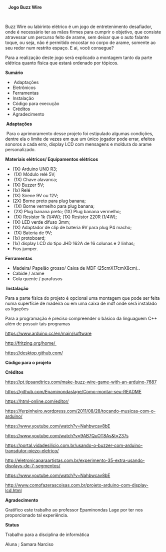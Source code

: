 <p><strong>&nbsp;&nbsp; Jogo Buzz Wire&nbsp;</strong></p>
<p>&nbsp;</p>
<p>Buzz Wire ou labirinto el&eacute;trico &eacute; um jogo de entretenimento desafiador, onde &eacute; necess&aacute;rio ter as m&atilde;os firmes para cumprir o objetivo, que consiste atravessar um percurso feito de arame, sem deixar que o auto falante toque, ou seja, n&atilde;o &eacute; permitido encostar no corpo de arame, somente ao seu redor num restrito espa&ccedil;o. E ai, voc&ecirc; consegue?</p>
<p>Para a realiza&ccedil;&atilde;o deste jogo ser&aacute; explicado a montagem tanto da parte el&eacute;trica quanto f&iacute;sica que estar&aacute; ordenado por t&oacute;picos.</p>
<p><strong>Sum&aacute;rio&nbsp;</strong></p>
<ul>
<li style="font-weight: 400;">&nbsp;Adapta&ccedil;&otilde;es&nbsp;</li>
<li style="font-weight: 400;">Eletr&ocirc;nicos</li>
<li style="font-weight: 400;">Ferramentas</li>
<li style="font-weight: 400;">Instala&ccedil;&atilde;o</li>
<li style="font-weight: 400;">C&oacute;digo para execu&ccedil;&atilde;o&nbsp;</li>
<li style="font-weight: 400;">Cr&eacute;ditos&nbsp;</li>
<li style="font-weight: 400;">Agradecimento&nbsp;&nbsp;</li>
</ul>
<p><strong>&nbsp;Adapta&ccedil;&otilde;es&nbsp;</strong></p>
<p>&nbsp;Para o aprimoramento desse projeto foi estipulado algumas condi&ccedil;&otilde;es, dentre ela o limite de vezes em que um &uacute;nico jogador pode errar, efeitos sonoros a cada erro, display LCD com mensagens e moldura do arame personalizado.</p>
<p><strong>Materiais el&eacute;tricos/ Equipamentos el&eacute;tricos</strong></p>
<ul>
<li style="font-weight: 400;">(1X) Arduino UNO R3;</li>
<li style="font-weight: 400;">&nbsp;(1X) M&oacute;dulo rel&eacute; 5V;</li>
<li style="font-weight: 400;">&nbsp;(1X) Chave alavanca;</li>
<li style="font-weight: 400;">(1X) Buzzer 5V;</li>
<li style="font-weight: 400;">(1x) Rel&eacute;</li>
<li style="font-weight: 400;">(1X) Sirene 9V ou 12V;</li>
<li style="font-weight: 400;">(2X) Borne preto para plug banana;</li>
<li style="font-weight: 400;">&nbsp;(1X) Borne vermelho para plug banana;</li>
<li style="font-weight: 400;">&nbsp;(2X) Plug banana preto; (1X) Plug banana vermelho;</li>
<li style="font-weight: 400;">&nbsp;(1X) Resistor 1k (1/4W); (1X) Resistor 220R (1/4W);</li>
<li style="font-weight: 400;">(1X) LED verde difuso 3mm;</li>
<li style="font-weight: 400;">(1X) Adaptador de clip de bateria 9V para plug P4 macho;</li>
<li style="font-weight: 400;">&nbsp;(1X) Bateria de 9V;</li>
<li style="font-weight: 400;">(1x) protoboard;</li>
<li style="font-weight: 400;">(1x) display LCD do tipo JHD 162A de 16 colunas e 2 linhas;</li>
<li style="font-weight: 400;">Fios jumper.</li>
</ul>
<p><strong>Ferramentas</strong></p>
<ul>
<li style="font-weight: 400;">Madeira/ Papel&atilde;o grosso/ Caixa de MDF (25cmX17cmX8cm)..</li>
<li style="font-weight: 400;">Cabide / arame</li>
<li style="font-weight: 400;">Cola quente / parafusos</li>
</ul>
<p><strong>&nbsp;Instala&ccedil;&atilde;o</strong></p>
<p>Para a parte f&iacute;sica do projeto &eacute; opcional uma montagem que pode ser feita numa superf&iacute;cie de madeira ou em uma caixa de mdf onde ser&aacute; instalado as liga&ccedil;&otilde;es</p>
<p>Para a programa&ccedil;&atilde;o &eacute; preciso compreender o b&aacute;sico da linguaguem C++ al&eacute;m de possuir tais programas&nbsp;</p>
<p><a href="https://www.arduino.cc/en/main/software">https://www.arduino.cc/en/main/software</a></p>
<p><a href="http://fritzing.org/home/">http://fritzing.org/home/&nbsp;</a></p>
<p><a href="https://desktop.github.com/">https://desktop.github.com/</a></p>
<p><strong>C&oacute;digo para o projeto</strong>&nbsp;</p>
<p><strong>Cr&eacute;ditos</strong></p>
<p><a href="https://pt.tipsandtrics.com/make-buzz-wire-game-with-an-arduino-7687">https://pt.tipsandtrics.com/make-buzz-wire-game-with-an-arduino-7687</a></p>
<p><a href="https://github.com/Epaminondaslage/Como-montar-seu-README">https://github.com/Epaminondaslage/Como-montar-seu-README</a></p>
<p><a href="https://html-online.com/editor/">https://html-online.com/editor/</a></p>
<p><a href="https://ferpinheiro.wordpress.com/2011/08/28/tocando-musicas-com-o-arduino/">https://ferpinheiro.wordpress.com/2011/08/28/tocando-musicas-com-o-arduino/</a></p>
<p><a href="https://www.youtube.com/watch?v=Nahbwcav8bE">https://www.youtube.com/watch?v=Nahbwcav8bE</a></p>
<p><a href="https://www.youtube.com/watch?v=9AB7QuOT8As&amp;t=237s">https://www.youtube.com/watch?v=9AB7QuOT8As&amp;t=237s</a></p>
<p><a href="https://portal.vidadesilicio.com.br/usando-o-buzzer-com-arduino-transdutor-piezo-eletrico/">https://portal.vidadesilicio.com.br/usando-o-buzzer-com-arduino-transdutor-piezo-eletrico/</a></p>
<p><a href="http://eletronicaparaartistas.com.br/experimento-35-extra-usando-displays-de-7-segmentos/">http://eletronicaparaartistas.com.br/experimento-35-extra-usando-displays-de-7-segmentos/</a></p>
<p><a href="https://www.youtube.com/watch?v=Nahbwcav8bE">https://www.youtube.com/watch?v=Nahbwcav8bE</a></p>
<p><a href="http://www.comofazerascoisas.com.br/projeto-arduino-com-display-lcd.html">http://www.comofazerascoisas.com.br/projeto-arduino-com-display-lcd.html</a></p>
<p><strong>Agradecimento</strong></p>
<p>Gratifico este trabalho ao professor Epaminondas Lage por ter nos proporcionado tal experi&ecirc;ncia.</p>
<p><strong>Status</strong></p>
<p>Trabalho para a disciplina de inform&aacute;tica</p>
<p>Aluna ; Samara Narciso</p>
